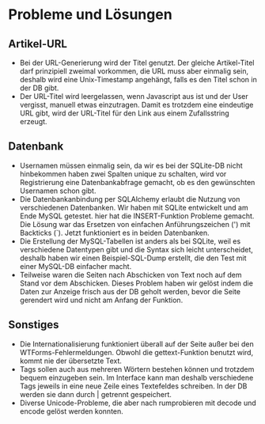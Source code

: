 Probleme und Lösungen
=====================

Artikel-URL
-----------

* Bei der URL-Generierung wird der Titel genutzt. Der gleiche Artikel-Titel darf prinzipiell zweimal vorkommen, die URL muss aber einmalig sein, deshalb wird eine Unix-Timestamp angehängt, falls es den Titel schon in der DB gibt.
* Der URL-Titel wird leergelassen, wenn Javascript aus ist und der User vergisst, manuell etwas einzutragen. Damit es trotzdem eine eindeutige URL gibt, wird der URL-Titel für den Link aus einem Zufallsstring erzeugt.

Datenbank
---------

* Usernamen müssen einmalig sein, da wir es bei der SQLite-DB nicht hinbekommen haben zwei Spalten unique zu schalten, wird vor Registrierung eine Datenbankabfrage gemacht, ob es den gewünschten Usernamen schon gibt.
* Die Datenbankanbindung per SQLAlchemy erlaubt die Nutzung von verschiedenen Datenbanken. Wir haben mit SQLite entwickelt und am Ende MySQL getestet. hier hat die INSERT-Funktion Probleme gemacht. Die Lösung war das Ersetzen von einfachen Anführungszeichen (') mit Backticks (`). Jetzt funktioniert es in beiden Datenbanken.
* Die Erstellung der MySQL-Tabellen ist anders als bei SQLite, weil es verschiedene Datentypen gibt und die Syntax sich leicht unterscheidet, deshalb haben wir einen Beispiel-SQL-Dump erstellt, die den Test mit einer MySQL-DB einfacher macht.
* Teilweise waren die Seiten nach Abschicken von Text noch auf dem Stand vor dem Abschicken. Dieses Problem haben wir gelöst indem die Daten zur Anzeige frisch aus der DB geholt werden, bevor die Seite gerendert wird und nicht am Anfang der Funktion.

Sonstiges
---------

* Die Internationalisierung funktioniert überall auf der Seite außer bei den WTForms-Fehlermeldungen. Obwohl die gettext-Funktion benutzt wird, kommt nie der übersetzte Text.
* Tags sollen auch aus mehreren Wörtern bestehen können und trotzdem bequem einzugeben sein. Im Interface kann man deshalb verschiedene Tags jeweils in eine neue Zeile eines Textefeldes schreiben. In der DB werden sie dann durch | getrennt gespeichert.
* Diverse Unicode-Probleme, die aber nach rumprobieren mit decode und encode gelöst werden konnten.
